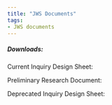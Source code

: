 ```yaml
---
title: "JWS Documents"
tags:
- JWS documents
---
```

##### Downloads: 

Current Inquiry Design Sheet:


Preliminary Research Document:

<script src="https://apps.elfsight.com/p/platform.js" defer></script>
<div class="elfsight-app-6ed08ae7-5028-4c7c-82c8-881596049812"></div>

Deprecated Inquiry Design Sheet:








